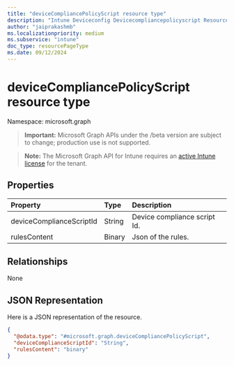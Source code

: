 ```yaml
---
title: "deviceCompliancePolicyScript resource type"
description: "Intune Deviceconfig Devicecompliancepolicyscript Resources ."
author: "jaiprakashmb"
ms.localizationpriority: medium
ms.subservice: "intune"
doc_type: resourcePageType
ms.date: 09/12/2024
---
```


# deviceCompliancePolicyScript resource type

Namespace: microsoft.graph

> **Important:** Microsoft Graph APIs under the /beta version are subject to change; production use is not supported.

> **Note:** The Microsoft Graph API for Intune requires an [active Intune license](https://go.microsoft.com/fwlink/?linkid=839381) for the tenant.



## Properties
|Property|Type|Description|
|:---|:---|:---|
|deviceComplianceScriptId|String|Device compliance script Id.|
|rulesContent|Binary|Json of the rules.|

## Relationships
None

## JSON Representation
Here is a JSON representation of the resource.
<!-- {
  "blockType": "resource",
  "@odata.type": "microsoft.graph.deviceCompliancePolicyScript"
}
-->
``` json
{
  "@odata.type": "#microsoft.graph.deviceCompliancePolicyScript",
  "deviceComplianceScriptId": "String",
  "rulesContent": "binary"
}
```
